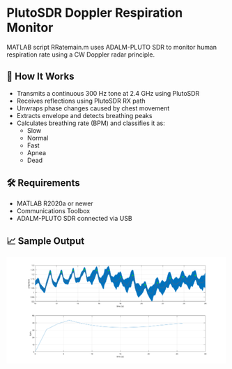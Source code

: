 # PlutoSDR Doppler Respiration Monitor

MATLAB script RRatemain.m uses ADALM-PLUTO SDR to monitor human respiration rate using a CW Doppler radar principle.

## 🧠 How It Works
- Transmits a continuous 300 Hz tone at 2.4 GHz using PlutoSDR
- Receives reflections using PlutoSDR RX path
- Unwraps phase changes caused by chest movement
- Extracts envelope and detects breathing peaks
- Calculates breathing rate (BPM) and classifies it as:
  - Slow
  - Normal
  - Fast
  - Apnea
  - Dead

## 🛠 Requirements
- MATLAB R2020a or newer
- Communications Toolbox
- ADALM-PLUTO SDR connected via USB

## 📈 Sample Output

![phase_plot](img/16s50cm.png)
